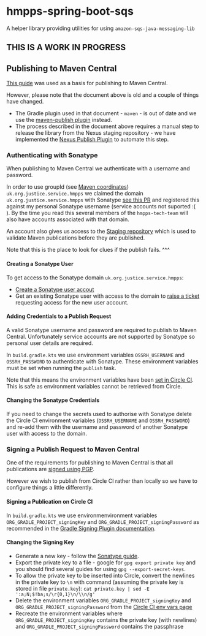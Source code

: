 # hmpps-spring-boot-sqs

A helper library providing utilities for using `amazon-sqs-java-messaging-lib`

## THIS IS A WORK IN PROGRESS

## Publishing to Maven Central

[This guide](https://central.sonatype.org/publish/publish-guide/) was used as a basis for publishing to Maven Central.

However, please note that the document above is old and a couple of things have changed.
* The Gradle plugin used in that document - `maven` - is out of date and we use the [maven-publish plugin](https://docs.gradle.org/current/userguide/publishing_maven.html) instead.
* The process described in the document above requires a manual step to release the library from the Nexus staging repository - we have implemented the  [Nexus Publish Plugin](https://github.com/gradle-nexus/publish-plugin) to automate this step.

### Authenticating with Sonatype

When publishing to Maven Central we authenticate with a username and password.

In order to use groupId (see [Maven coordinates](https://maven.apache.org/pom.html#Maven_Coordinates)) `uk.org.justice.service.hmpps` we claimed the domain `uk.org.justice.service.hmpps` with Sonatype [see this PR](https://github.com/ministryofjustice/cloud-platform-environments/pull/4872) and registered this against my personal Sonatype username (service accounts not suported :( ). By the time you read this several members of the `hmpps-tech-team` will also have accounts associated with that domain.

An account also gives us access to the [Staging repository](https://s01.oss.sonatype.org/#stagingRepositories) which is used to validate Maven publications before they are published.

Note that this is the place to look for clues if the publish fails. ^^^

#### Creating a Sonatype User

To get access to the Sonatype domain `uk.org.justice.service.hmpps`:

* [Create a Sonatype user accout](https://issues.sonatype.org/secure/Signup!default.jspa)
* Get an existing Sonatype user with access to the domain to [raise a ticket](https://issues.sonatype.org/secure/CreateIssue!enticatingdefault.jspa) requesting access for the new user account.

#### Adding Credentials to a Publish Request

A valid Sonatype username and password are required to publish to Maven Central. Unfortunately service accounts are not supported by Sonatype so personal user details are required.

In `build.gradle.kts` we use environment variables `OSSRH_USERNAME` and `OSSRH_PASSWORD` to authenticate with Sonatype. These environment variables must be set when running the `publish` task.

Note that this means the environment variables have been [set in Circle CI](https://app.circleci.com/settings/project/github/ministryofjustice/hmpps-spring-boot-sqs/environment-variables). This is safe as environment variables cannot be retrieved from Circle.

#### Changing the Sonatype Credentials

If you need to change the secrets used to authorise with Sonatype delete the Circle CI environment variables (`OSSRH_USERNAME` and `OSSRH_PASSWORD`) and re-add them with the username and password of another Sonatype user with access to the domain.

### Signing a Publish Request to Maven Central

One of the requirements for publishing to Maven Central is that all publications are [signed using PGP](https://central.sonatype.org/publish/requirements/gpg/).

However we wish to publish from Circle CI rather than locally so we have to configure things a little differently.

#### Signing a Publication on Circle CI

In `build.gradle.kts` we use environmenvironment variables `ORG_GRADLE_PROJECT_signingKey` and `ORG_GRADLE_PROJECT_signingPassword` as recommended in the [Gradle Signing Plugin documentation](https://docs.gradle.org/current/userguide/signing_plugin.html#sec:in-memory-keys).

#### Changing the Signing Key

* Generate a new key - follow the [Sonatype guide](https://central.sonatype.org/publish/requirements/gpg/).
* Export the private key to a file - google for `gpg export private key` and you should find several guides for using `gpg --export-secret-keys`.
* To allow the private key to be inserted into Circle, convert the newlines in the private key to `\n` with command (assuming the private key is stored in file `private.key`): `cat private.key | sed -E ':a;N;$!ba;s/\r{0,1}\n/\\n/g'`
* Delete the environment variables `ORG_GRADLE_PROJECT_signingKey` and `ORG_GRADLE_PROJECT_signingPassword` from the [Circle CI env vars page](https://app.circleci.com/settings/project/github/ministryofjustice/hmpps-spring-boot-sqs/environment-variables)
* Recreate the environment variables where `ORG_GRADLE_PROJECT_signingKey` contains the private key (with newlines) and `ORG_GRADLE_PROJECT_signingPassword` contains the passphrase  
